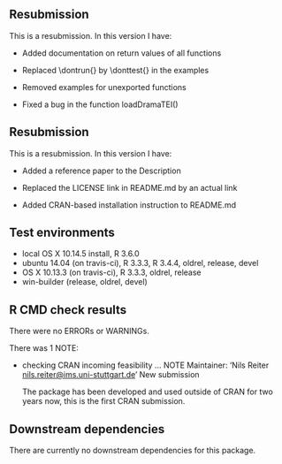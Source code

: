 ## Resubmission 

This is a resubmission. In this version I have:

* Added documentation on return values of all functions

* Replaced \dontrun{} by \donttest{} in the examples

* Removed examples for unexported functions

* Fixed a bug in the function loadDramaTEI()

## Resubmission

This is a resubmission. In this version I have:

* Added a reference paper to the Description

* Replaced the LICENSE link in README.md by an actual link

* Added CRAN-based installation instruction to README.md

## Test environments
* local OS X 10.14.5 install, R 3.6.0
* ubuntu 14.04 (on travis-ci), R 3.3.3, R 3.4.4, oldrel, release, devel
* OS X 10.13.3 (on travis-ci), R 3.3.3, oldrel, release
* win-builder (release, oldrel, devel)

## R CMD check results
There were no ERRORs or WARNINGs.

There was 1 NOTE:
* checking CRAN incoming feasibility ... NOTE
  Maintainer: ‘Nils Reiter <nils.reiter@ims.uni-stuttgart.de>’
  New submission
    
  The package has been developed and used outside of CRAN for two years now,
  this is the first CRAN submission.

## Downstream dependencies
There are currently no downstream dependencies for this package.